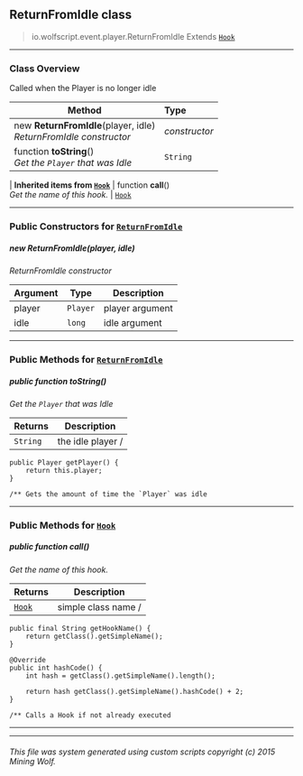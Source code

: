 ## ReturnFromIdle __class__

>io.wolfscript.event.player.ReturnFromIdle
>Extends [`Hook`](..\..\hook\Hook.md)

---

### Class Overview

Called when the Player is no longer idle

Method | Type   
--- | :--- 
new __ReturnFromIdle__(player, idle) <br> _ReturnFromIdle constructor_ | _constructor_
 function __toString__() <br> _Get the `Player` that was Idle_ | `String`
 |
__Inherited items from [`Hook`](..\..\hook\Hook.md)__ |
 function __call__() <br> _Get the name of this hook._ | [`Hook`](..\..\hook\Hook.md)





---

### Public Constructors for [`ReturnFromIdle`](ReturnFromIdle.md)

##### <a id='returnfromidle'></a>new __ReturnFromIdle__(player, idle) 

_ReturnFromIdle constructor_

Argument | Type | Description  
--- | --- | --- 
player | `Player` | player argument
idle | `long` | idle argument

---

### Public Methods for [`ReturnFromIdle`](ReturnFromIdle.md)

##### <a id='tostring'></a>public  function __toString__()

_Get the `Player` that was Idle_

Returns | Description
--- | --- 
`String` | the idle player /
    public Player getPlayer() {
        return this.player;
    }

    /** Gets the amount of time the `Player` was idle


---

### Public Methods for [`Hook`](..\..\hook\Hook.md)

##### <a id='call'></a>public  function __call__()

_Get the name of this hook._

Returns | Description
--- | --- 
[`Hook`](..\..\hook\Hook.md) | simple class name /
    public final String getHookName() {
        return getClass().getSimpleName();
    }

    @Override
    public int hashCode() {
        int hash = getClass().getSimpleName().length();

        return hash getClass().getSimpleName().hashCode() + 2;
    }

    /** Calls a Hook if not already executed


---


---


###### This file was system generated using custom scripts copyright (c) 2015 Mining Wolf.
	

